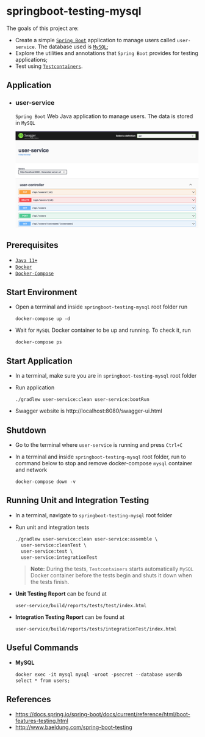# springboot-testing-mysql

The goals of this project are:
- Create a simple [`Spring Boot`](https://docs.spring.io/spring-boot/docs/current/reference/htmlsingle/) application to manage users called `user-service`. The database used is [`MySQL`](https://www.mysql.com);
- Explore the utilities and annotations that `Spring Boot` provides for testing applications;
- Test using [`Testcontainers`](https://www.testcontainers.org/).

## Application

- ### user-service

  `Spring Boot` Web Java application to manage users. The data is stored in `MySQL`
  
  ![user-service-swagger](documentation/user-service-swagger.png)

## Prerequisites

- [`Java 11+`](https://www.oracle.com/java/technologies/downloads/#java11)
- [`Docker`](https://www.docker.com/)
- [`Docker-Compose`](https://docs.docker.com/compose/install/)

## Start Environment

- Open a terminal and inside `springboot-testing-mysql` root folder run
  ```
  docker-compose up -d
  ```

- Wait for `MySQL` Docker container to be up and running. To check it, run
  ```
  docker-compose ps
  ```

## Start Application

- In a terminal, make sure you are in `springboot-testing-mysql` root folder

- Run application
  ```
  ./gradlew user-service:clean user-service:bootRun
  ```

- Swagger website is http://localhost:8080/swagger-ui.html

## Shutdown

- Go to the terminal where `user-service` is running and press `Ctrl+C`

- In a terminal and inside `springboot-testing-mysql` root folder, run to command below to stop and remove docker-compose `mysql` container and network
  ```
  docker-compose down -v
  ```

## Running Unit and Integration Testing

- In a terminal, navigate to `springboot-testing-mysql` root folder

- Run unit and integration tests
  ```
  ./gradlew user-service:clean user-service:assemble \
    user-service:cleanTest \
    user-service:test \
    user-service:integrationTest
  ```
  > **Note:** During the tests, `Testcontainers` starts automatically `MySQL` Docker container before the tests begin and shuts it down when the tests finish.

- **Unit Testing Report** can be found at
  ```
  user-service/build/reports/tests/test/index.html
  ```

- **Integration Testing Report** can be found at
  ```
  user-service/build/reports/tests/integrationTest/index.html
  ```

## Useful Commands

- **MySQL**
  ```
  docker exec -it mysql mysql -uroot -psecret --database userdb
  select * from users;
  ```

## References

- https://docs.spring.io/spring-boot/docs/current/reference/html/boot-features-testing.html
- http://www.baeldung.com/spring-boot-testing
